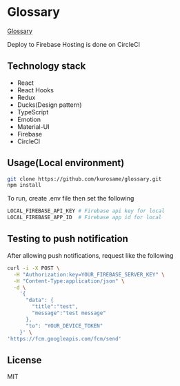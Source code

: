 # Glossary

[Glossary](https://glossary-kurosame.firebaseapp.com)

Deploy to Firebase Hosting is done on CircleCI

## Technology stack

- React
- React Hooks
- Redux
- Ducks(Design pattern)
- TypeScript
- Emotion
- Material-UI
- Firebase
- CircleCI

## Usage(Local environment)

```sh
git clone https://github.com/kurosame/glossary.git
npm install
```

To run, create .env file then set the following

```sh
LOCAL_FIREBASE_API_KEY # Firebase api key for local
LOCAL_FIREBASE_APP_ID  # Firebase app id for local
```

## Testing to push notification

After allowing push notifications, request like the following

```sh
curl -i -X POST \
  -H "Authorization:key=YOUR_FIREBASE_SERVER_KEY" \
  -H "Content-Type:application/json" \
  -d \
    '{
      "data": {
        "title":"test",
        "message":"test message"
      },
      "to": "YOUR_DEVICE_TOKEN"
    }' \
'https://fcm.googleapis.com/fcm/send'
```

## License

MIT
